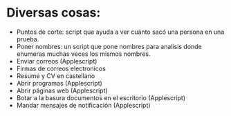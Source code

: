 # Diversas cosas:

- Puntos de corte: script que ayuda a ver cuánto sacó una persona en una prueba.
- Poner nombres: un script que pone nombres para analisis donde enumeras muchas veces los mismos nombres. 
- Enviar correos (Applescript)
- Firmas de correos electronicos
- Resume y CV en castellano
- Abrir programas (Applescript)
- Abrir páginas web (Applescript)
- Botar a la basura documentos en el escritorio (Applescript)
- Mandar mensajes de notificación (Applescript)